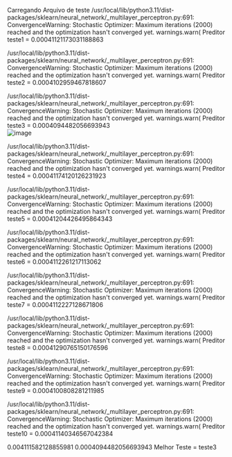 Carregando Arquivo de teste
/usr/local/lib/python3.11/dist-packages/sklearn/neural_network/_multilayer_perceptron.py:691: ConvergenceWarning: Stochastic Optimizer: Maximum iterations (2000) reached and the optimization hasn't converged yet.
  warnings.warn(
Preditor
teste1 =  0.00041121173031188863 <br>

/usr/local/lib/python3.11/dist-packages/sklearn/neural_network/_multilayer_perceptron.py:691: ConvergenceWarning: Stochastic Optimizer: Maximum iterations (2000) reached and the optimization hasn't converged yet.
  warnings.warn(
Preditor
teste2 =  0.0004102959467818607 <br>

/usr/local/lib/python3.11/dist-packages/sklearn/neural_network/_multilayer_perceptron.py:691: ConvergenceWarning: Stochastic Optimizer: Maximum iterations (2000) reached and the optimization hasn't converged yet.
  warnings.warn(
Preditor
teste3 =  0.0004094482056693943 <br>
![image](https://github.com/user-attachments/assets/c9af9df9-673a-47f1-8006-4a51e13c6a95)


/usr/local/lib/python3.11/dist-packages/sklearn/neural_network/_multilayer_perceptron.py:691: ConvergenceWarning: Stochastic Optimizer: Maximum iterations (2000) reached and the optimization hasn't converged yet.
  warnings.warn(
Preditor
teste4 =  0.00041174120126231923 <br>

/usr/local/lib/python3.11/dist-packages/sklearn/neural_network/_multilayer_perceptron.py:691: ConvergenceWarning: Stochastic Optimizer: Maximum iterations (2000) reached and the optimization hasn't converged yet.
  warnings.warn(
Preditor
teste5 =  0.00041204426495864343 <br>

/usr/local/lib/python3.11/dist-packages/sklearn/neural_network/_multilayer_perceptron.py:691: ConvergenceWarning: Stochastic Optimizer: Maximum iterations (2000) reached and the optimization hasn't converged yet.
  warnings.warn(
Preditor
teste6 =  0.0004112261217113062 <br>

/usr/local/lib/python3.11/dist-packages/sklearn/neural_network/_multilayer_perceptron.py:691: ConvergenceWarning: Stochastic Optimizer: Maximum iterations (2000) reached and the optimization hasn't converged yet.
  warnings.warn(
Preditor
teste7 =  0.0004112227128671806 <br>

/usr/local/lib/python3.11/dist-packages/sklearn/neural_network/_multilayer_perceptron.py:691: ConvergenceWarning: Stochastic Optimizer: Maximum iterations (2000) reached and the optimization hasn't converged yet.
  warnings.warn(
Preditor
teste8 =  0.00041290765150176596 <br>

/usr/local/lib/python3.11/dist-packages/sklearn/neural_network/_multilayer_perceptron.py:691: ConvergenceWarning: Stochastic Optimizer: Maximum iterations (2000) reached and the optimization hasn't converged yet.
  warnings.warn(
Preditor
teste9 =  0.0004100808281211985 <br>

/usr/local/lib/python3.11/dist-packages/sklearn/neural_network/_multilayer_perceptron.py:691: ConvergenceWarning: Stochastic Optimizer: Maximum iterations (2000) reached and the optimization hasn't converged yet.
  warnings.warn(
Preditor
teste10 =  0.00041140346567042384 <br>

0.004111582128855981
0.0004094482056693943
Melhor Teste = teste3
